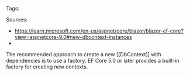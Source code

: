 Tags:

Sources:
- https://learn.microsoft.com/en-us/aspnet/core/blazor/blazor-ef-core?view=aspnetcore-9.0#new-dbcontext-instances
- 

The recommended approach to create a new [[DbContext]] with dependencies is to use a factory. EF Core 5.0 or later provides a built-in factory for creating new contexts.

